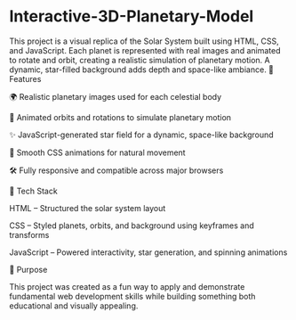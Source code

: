 # Interactive-3D-Planetary-Model
This project is a visual replica of the Solar System built using HTML, CSS, and JavaScript. Each planet is represented with real images and animated to rotate and orbit, creating a realistic simulation of planetary motion. A dynamic, star-filled background adds depth and space-like ambiance.
🚀 Features

🌍 Realistic planetary images used for each celestial body

🌠 Animated orbits and rotations to simulate planetary motion

✨ JavaScript-generated star field for a dynamic, space-like background

💫 Smooth CSS animations for natural movement

🛠️ Fully responsive and compatible across major browsers


🧠 Tech Stack

HTML – Structured the solar system layout

CSS – Styled planets, orbits, and background using keyframes and transforms

JavaScript – Powered interactivity, star generation, and spinning animations


🎯 Purpose

This project was created as a fun way to apply and demonstrate fundamental web development skills while building something both educational and visually appealing.
